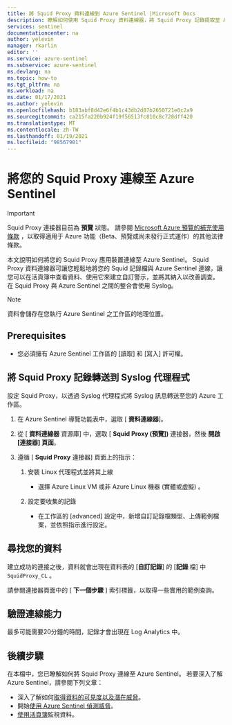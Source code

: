 ```yaml
---
title: 將 Squid Proxy 資料連線到 Azure Sentinel |Microsoft Docs
description: 瞭解如何使用 Squid Proxy 資料連線器，將 Squid Proxy 記錄提取至 Azure Sentinel。 查看活頁簿中的 Squid Proxy 資料、建立警示及改進調查。
services: sentinel
documentationcenter: na
author: yelevin
manager: rkarlin
editor: ''
ms.service: azure-sentinel
ms.subservice: azure-sentinel
ms.devlang: na
ms.topic: how-to
ms.tgt_pltfrm: na
ms.workload: na
ms.date: 01/17/2021
ms.author: yelevin
ms.openlocfilehash: b183abf8d42e6f4b1c43db2d87b2650721e0c2a9
ms.sourcegitcommit: ca215fa220b924f19f56513fc810c8c728dff420
ms.translationtype: MT
ms.contentlocale: zh-TW
ms.lasthandoff: 01/19/2021
ms.locfileid: "98567901"
---
```

# <a name="connect-your-squid-proxy-to-azure-sentinel"></a>將您的 Squid Proxy 連線至 Azure Sentinel

> [!IMPORTANT]
> Squid Proxy 連接器目前為 **預覽** 狀態。 請參閱 [Microsoft Azure 預覽的補充使用條款](https://azure.microsoft.com/support/legal/preview-supplemental-terms/) ，以取得適用于 Azure 功能（Beta、預覽或尚未發行正式運作）的其他法律條款。

本文說明如何將您的 Squid Proxy 應用裝置連線至 Azure Sentinel。 Squid Proxy 資料連線器可讓您輕鬆地將您的 Squid 記錄檔與 Azure Sentinel 連線，讓您可以在活頁簿中查看資料、使用它來建立自訂警示，並將其納入以改善調查。 在 Squid Proxy 與 Azure Sentinel 之間的整合會使用 Syslog。

> [!NOTE]
> 資料會儲存在您執行 Azure Sentinel 之工作區的地理位置。

## <a name="prerequisites"></a>Prerequisites

- 您必須擁有 Azure Sentinel 工作區的 [讀取] 和 [寫入] 許可權。

## <a name="forward-squid-proxy-logs-to-the-syslog-agent"></a>將 Squid Proxy 記錄轉送到 Syslog 代理程式  

設定 Squid Proxy，以透過 Syslog 代理程式將 Syslog 訊息轉送至您的 Azure 工作區。

1. 在 Azure Sentinel 導覽功能表中，選取 [ **資料連線器**]。

1. 從 [ **資料連線器** 資源庫] 中，選取 [ **Squid Proxy (預覽])** 連接器，然後 **開啟 [連接器] 頁面**。

1. 遵循 [ **Squid Proxy** 連接器] 頁面上的指示：

    1. 安裝 Linux 代理程式並將其上線

        - 選擇 Azure Linux VM 或非 Azure Linux 機器 (實體或虛擬) 。

    1. 設定要收集的記錄

        - 在工作區的 [advanced] 設定中，新增自訂記錄檔類型、上傳範例檔案，並依照指示進行設定。

## <a name="find-your-data"></a>尋找您的資料

建立成功的連接之後，資料就會出現在資料表的 [**自訂記錄**] 的 [**記錄** 檔] 中 `SquidProxy_CL` 。

請參閱連接器頁面中的 [ **下一個步驟** ] 索引標籤，以取得一些實用的範例查詢。

## <a name="validate-connectivity"></a>驗證連線能力

最多可能需要20分鐘的時間，記錄才會出現在 Log Analytics 中。 

## <a name="next-steps"></a>後續步驟

在本檔中，您已瞭解如何將 Squid Proxy 連線至 Azure Sentinel。 若要深入了解 Azure Sentinel，請參閱下列文章：

- 深入了解如何[取得資料的可見度以及潛在威脅](quickstart-get-visibility.md)。
- 開始[使用 Azure Sentinel 偵測威脅](tutorial-detect-threats-built-in.md)。
- [使用活頁簿](tutorial-monitor-your-data.md)監視資料。
